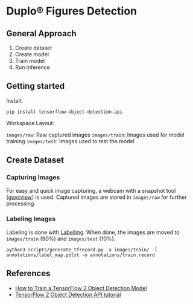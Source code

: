 # Duplo® Figures Detection

## General Approach

1. Create dataset
2. Create model
3. Train model
4. Run inference

## Getting started

Install:

`pip install tensorflow-object-detection-api`

Workspace Layout:

`images/raw`: Raw captured images
`images/train`: Images used for model training
`images/test`: Images used to test the model

## Create Dataset

### Capturing Images

For easy and quick image capturing, a webcam with a snapshot tool ([guvcview](http://guvcview.sourceforge.net/)) is used. Captured images are stored in `images/raw` for further processing.

### Labeling Images

Labeling is done with [LabelImg](https://github.com/tzutalin/labelImg). When done, the images are moved to `images/train` (90%) and `images/test` (10%).

```
python3 scripts/generate_tfrecord.py -x images/train/ -l annotations/label_map.pbtxt -o annotations/train.record
```

## References

- [How to Train a TensorFlow 2 Object Detection Model](https://blog.roboflow.com/train-a-tensorflow2-object-detection-model/)
- [TensorFlow 2 Object Detection API tutorial](https://tensorflow-object-detection-api-tutorial.readthedocs.io/en/latest/index.html) 